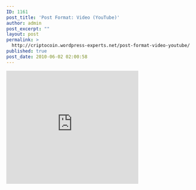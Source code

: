 ```yaml
---
ID: 1161
post_title: 'Post Format: Video (YouTube)'
author: admin
post_excerpt: ""
layout: post
permalink: >
  http://criptocoin.wordpress-experts.net/post-format-video-youtube/
published: true
post_date: 2010-06-02 02:00:58
---
```

<iframe width="350" height="300" src="https://www.youtube.com/embed/jTGb3ubedgU" frameborder="0" allowfullscreen></iframe>